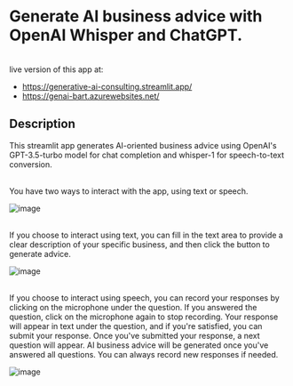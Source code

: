 # **Generate AI business advice with OpenAI Whisper and ChatGPT.**


<br>live version of this app at: 
- https://generative-ai-consulting.streamlit.app/
- https://genai-bart.azurewebsites.net/

## Description

This streamlit app generates AI-oriented business advice using OpenAI's GPT-3.5-turbo model for chat completion and whisper-1 for speech-to-text conversion.

<br>You have two ways to interact with the app, using text or speech.

![image](https://user-images.githubusercontent.com/72695808/227977123-8fcb30f7-e9df-4bdf-96cb-04cf0e93fb02.png)


<br>If you choose to interact using text, you can fill in the text area to provide a clear description of your specific business, and then click the button to generate advice.

![image](https://user-images.githubusercontent.com/72695808/227977251-bafbd5d1-88f6-438d-8e4b-89c17012c0b1.png)


<br>If you choose to interact using speech, you can record your responses by clicking on the microphone under the question. If you answered the question, click on the microphone again to stop recording. Your response will appear in text under the question, and if you're satisfied, you can submit your response. Once you've submitted your response, a next question will appear. AI business advice will be generated once you've answered all questions. You can always record new responses if needed.

![image](https://user-images.githubusercontent.com/72695808/227977432-5bbd2190-d4be-4519-8072-3aa3528ff198.png)
